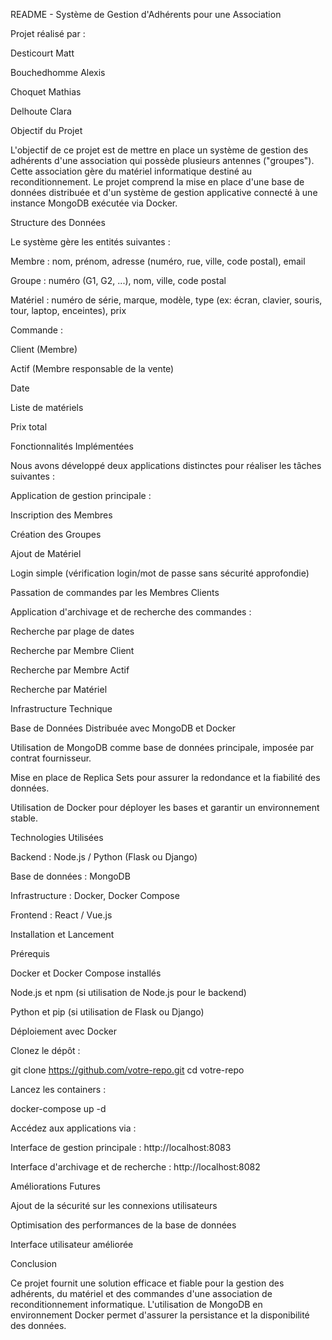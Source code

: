 README - Système de Gestion d'Adhérents pour une Association

Projet réalisé par :

Desticourt Matt

Bouchedhomme Alexis

Choquet Mathias

Delhoute Clara

Objectif du Projet

L'objectif de ce projet est de mettre en place un système de gestion des adhérents d'une association qui possède plusieurs antennes ("groupes"). Cette association gère du matériel informatique destiné au reconditionnement. Le projet comprend la mise en place d'une base de données distribuée et d'un système de gestion applicative connecté à une instance MongoDB exécutée via Docker.

Structure des Données

Le système gère les entités suivantes :

Membre : nom, prénom, adresse (numéro, rue, ville, code postal), email

Groupe : numéro (G1, G2, ...), nom, ville, code postal

Matériel : numéro de série, marque, modèle, type (ex: écran, clavier, souris, tour, laptop, enceintes), prix

Commande :

Client (Membre)

Actif (Membre responsable de la vente)

Date

Liste de matériels

Prix total

Fonctionnalités Implémentées

Nous avons développé deux applications distinctes pour réaliser les tâches suivantes :

Application de gestion principale :

Inscription des Membres

Création des Groupes

Ajout de Matériel

Login simple (vérification login/mot de passe sans sécurité approfondie)

Passation de commandes par les Membres Clients

Application d'archivage et de recherche des commandes :

Recherche par plage de dates

Recherche par Membre Client

Recherche par Membre Actif

Recherche par Matériel

Infrastructure Technique

Base de Données Distribuée avec MongoDB et Docker

Utilisation de MongoDB comme base de données principale, imposée par contrat fournisseur.

Mise en place de Replica Sets pour assurer la redondance et la fiabilité des données.

Utilisation de Docker pour déployer les bases et garantir un environnement stable.

Technologies Utilisées

Backend : Node.js / Python (Flask ou Django)

Base de données : MongoDB

Infrastructure : Docker, Docker Compose

Frontend : React / Vue.js

Installation et Lancement

Prérequis

Docker et Docker Compose installés

Node.js et npm (si utilisation de Node.js pour le backend)

Python et pip (si utilisation de Flask ou Django)

Déploiement avec Docker

Clonez le dépôt :

git clone https://github.com/votre-repo.git
cd votre-repo

Lancez les containers :

docker-compose up -d

Accédez aux applications via :

Interface de gestion principale : http://localhost:8083

Interface d'archivage et de recherche : http://localhost:8082

Améliorations Futures

Ajout de la sécurité sur les connexions utilisateurs

Optimisation des performances de la base de données

Interface utilisateur améliorée

Conclusion

Ce projet fournit une solution efficace et fiable pour la gestion des adhérents, du matériel et des commandes d'une association de reconditionnement informatique. L'utilisation de MongoDB en environnement Docker permet d'assurer la persistance et la disponibilité des données.
